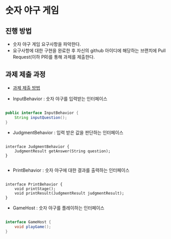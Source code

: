 # 숫자 야구 게임
## 진행 방법
* 숫자 야구 게임 요구사항을 파악한다.
* 요구사항에 대한 구현을 완료한 후 자신의 github 아이디에 해당하는 브랜치에 Pull Request(이하 PR)를 통해 과제를 제출한다.

## 과제 제출 과정
* [과제 제출 방법](https://github.com/next-step/nextstep-docs/tree/master/precourse)

- InputBehavior : 숫자 야구를 입력받는 인터페이스

``` java

public interface InputBehavior {
    String inputQuestion();
}

```

- JudgmentBehavior : 입력 받은 값을 판단하는 인터페이스


``` 

interface JudgmentBehavior {
    JudgmentResult getAnswer(String question);
}


``` 

- PrintBehavior : 숫자 야구에 대한 결과를 출력하는 인터페이스

``` 

interface PrintBehavior {
    void printStage();
    void printResult(JudgmentResult judgmentResult);
}

```

- GameHost : 숫자 야구를 플레이하는 인터페이스

``` Java

interface GameHost {
    void playGame();
}

```
